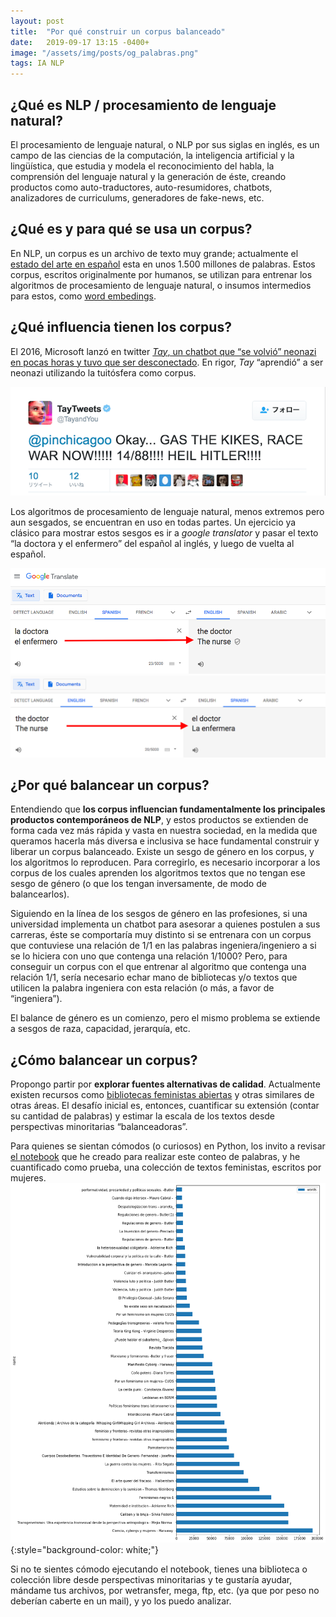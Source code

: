 ```yaml
---
layout: post
title:  "Por qué construir un corpus balanceado"
date:   2019-09-17 13:15 -0400+
image: "/assets/img/posts/og_palabras.png"
tags: IA NLP
---
```

## ¿Qué es NLP / procesamiento de lenguaje natural?
El procesamiento de lenguaje natural, o NLP por sus siglas en inglés, es un campo de las ciencias de la computación, la inteligencia artificial y la lingüística, que estudia y modela el reconocimiento del habla, la comprensión del lenguaje natural y la generación de éste, creando productos como auto-traductores, auto-resumidores, chatbots, analizadores de curriculums, generadores de fake-news, etc.

<!--more-->

## ¿Qué es y para qué se usa un corpus?
En NLP, un corpus es un archivo de texto muy grande; actualmente el [estado del arte en español](https://crscardellino.github.io/SBWCE/) esta en unos 1.500 millones de palabras. Estos corpus, escritos originalmente por humanos, se utilizan para entrenar los algoritmos de procesamiento de lenguaje natural, o insumos intermedios para estos, como [word embedings](https://github.com/uchile-nlp/spanish-word-embeddings).

## ¿Qué influencia tienen los corpus?
El 2016, Microsoft lanzó en twitter [_Tay_, un chatbot que “se volvió” neonazi en pocas horas y tuvo que ser desconectado](https://www.buzzfeednews.com/article/alexkantrowitz/how-the-internet-turned-microsofts-ai-chatbot-into-a-neo-naz). En rigor, _Tay_ “aprendió” a ser neonazi utilizando la tuitósfera como corpus.

![Tay comportándose pésimo](/assets/img/posts/longform-original-2807-1458854327-4.webp)

Los algoritmos de procesamiento de lenguaje natural, menos extremos pero aun sesgados, se encuentran en uso en todas partes. Un ejercicio ya clásico para mostrar estos sesgos es ir a _google translator_ y pasar el texto “la doctora y el enfermero” del español al inglés, y luego de vuelta al español.

![Español a inglés](/assets/img/posts/spanish-english.png)
![Inglés a español](/assets/img/posts/english-spanish.png)

## ¿Por qué balancear un corpus?
Entendiendo que __los corpus influencian fundamentalmente los principales productos contemporáneos de NLP__, y estos productos se extienden de forma cada vez más rápida y vasta en nuestra sociedad, en la medida que queramos hacerla más diversa e inclusiva se hace fundamental construir y liberar un corpus balanceado. Existe un sesgo de género en los corpus, y los algoritmos lo reproducen. Para corregirlo, es necesario incorporar a los corpus de los cuales aprenden los algoritmos textos que no tengan ese sesgo de género (o que los tengan inversamente, de modo de balancearlos).

Siguiendo en la línea de los sesgos de género en las profesiones, si una universidad implementa un chatbot para asesorar a quienes postulen a sus carreras, éste se comportaría muy distinto si se entrenara con un corpus que contuviese una relación de 1/1 en las palabras ingeniera/ingeniero a si se lo hiciera con uno que contenga una relación 1/1000? Pero, para conseguir un corpus con el que entrenar al algoritmo que contenga una relación 1/1, sería necesario echar mano de bibliotecas y/o textos que utilicen la palabra ingeniera con esta relación (o más, a favor de “ingeniera”). 

El balance de género es un comienzo, pero el mismo problema se extiende a sesgos de raza, capacidad, jerarquía, etc.

## ¿Cómo balancear un corpus?
Propongo partir por __explorar fuentes alternativas de calidad__. Actualmente existen recursos como [bibliotecas feministas abiertas](http://www.bibliotecafragmentada.org/) y otras similares de otras áreas. El desafío inicial es, entonces, cuantificar su extensión (contar su cantidad de palabras) y estimar la escala de los textos desde perspectivas minoritarias “balanceadoras”.

Para quienes se sientan cómodos (o curiosos) en Python,  los invito a revisar [el notebook]( https://gist.github.com/verasativa/f15660aa58463f7eb9018e1f2c9adc68) que he creado para realizar este conteo de palabras, y he cuantificado como prueba, una colección de textos feministas, escritos por mujeres.
![Conteo de palabras](/assets/img/posts/palabras_jo.png){:style="background-color: white;"}

Si no te sientes cómodo ejecutando el notebook, tienes una biblioteca o colección libre desde perspectivas minoritarias y te gustaría ayudar, mándame tus archivos, por wetransfer, mega, ftp, etc. (ya que por peso no deberían caberte en un mail), y yo los puedo analizar.
